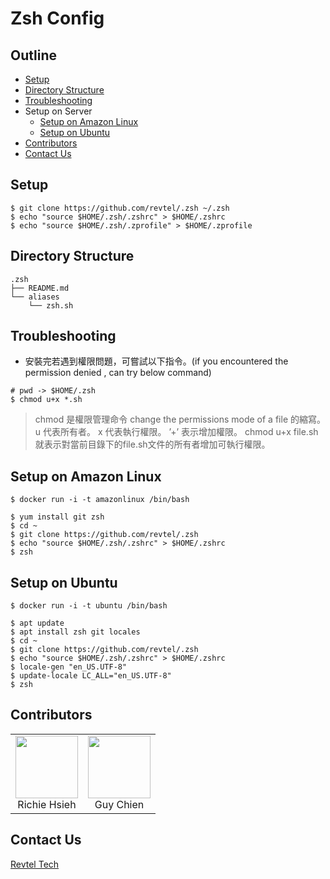 # Zsh Config

## Outline

- [Setup](#setup)
- [Directory Structure](#directory-structure)
- [Troubleshooting](#troubleshooting)
- Setup on Server
    - [Setup on Amazon Linux](#setup-on-amazon-linux)
    - [Setup on Ubuntu](#setup-on-ubuntu)
- [Contributors](#contributors)
- [Contact Us](#contact-us)

## Setup

```
$ git clone https://github.com/revtel/.zsh ~/.zsh
$ echo "source $HOME/.zsh/.zshrc" > $HOME/.zshrc
$ echo "source $HOME/.zsh/.zprofile" > $HOME/.zprofile

```

## Directory Structure

```
.zsh
├── README.md
└── aliases
    └── zsh.sh
```

## Troubleshooting

- 安裝完若遇到權限問題，可嘗試以下指令。(if you encountered the permission denied , can try below command)

```
# pwd -> $HOME/.zsh
$ chmod u+x *.sh
```
> chmod 是權限管理命令 change the permissions mode of a file 的縮寫。
> u 代表所有者。 x 代表執行權限。 ’+’ 表示增加權限。
> chmod u+x file.sh 就表示對當前目錄下的file.sh文件的所有者增加可執行權限。

## Setup on Amazon Linux

```
$ docker run -i -t amazonlinux /bin/bash
```

```
$ yum install git zsh
$ cd ~
$ git clone https://github.com/revtel/.zsh
$ echo "source $HOME/.zsh/.zshrc" > $HOME/.zshrc
$ zsh
```

## Setup on Ubuntu

```
$ docker run -i -t ubuntu /bin/bash
```

```
$ apt update
$ apt install zsh git locales
$ cd ~
$ git clone https://github.com/revtel/.zsh
$ echo "source $HOME/.zsh/.zshrc" > $HOME/.zshrc
$ locale-gen "en_US.UTF-8"
$ update-locale LC_ALL="en_US.UTF-8"
$ zsh

```

## Contributors

<table>
  <tbody>
    <tr>
      <td align="center">
        <a href="https://github.com/whitedogg13">
          <img src="https://www.revtel.tech/static/27c58c6bb6f59c00bb890c4d2f9a823f/b7b73/Richie.png" width="100px" />
        </a>
        <br/>
        <div>Richie Hsieh</div>
      </td>
      <td align="center">
        <a href="https://github.com/guychienll">
          <img src="https://www.revtel.tech/static/c0be7e3b863d6941f4946b68cd181ded/b7b73/Guy.png" width="100px" />
        </a>
        <br/>
        <div>Guy Chien</div>
      </td>
    </tr>
  </tbody>
</table>

## Contact Us

[Revtel Tech](mailto:contact@revtel.tech)
